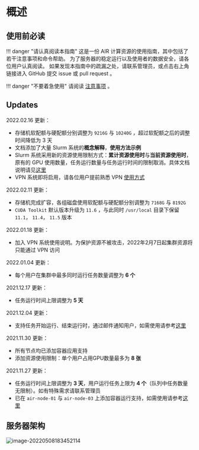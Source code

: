 # 概述

## 使用前必读

!!! danger "请认真阅读本指南"
    这是一份 AIR 计算资源的使用指南，其中包括了若干注意事项和命令帮助。
    为了服务器的稳定运行以及使用者的数据安全，请各位用户认真阅读。
    如果发现本指南中的疏漏之处，请联系管理员，或点击右上角链接进入 GitHub 提交 issue 或 pull request 。

!!! danger "不要着急使用"
    请阅读 [注意事项](https://co1lin.github.io/AIR-Server-Doc/basis/) 。

## Updates

2022.02.16 更新：

* 存储机软配额与硬配额分别调整为 `9216G` 与 `10240G` ，超过软配额之后的调整时间降低为 3 天
* 文档添加了大量 Slurm 系统的**概念解释**，**使用方法示例**
* Slurm 系统采用新的资源使用限制方式：**累计资源使用时**与**当前资源使用时**，原有的 GPU 使用数量，任务运行数量与任务运行时间的限制取消。具体文档说明请见[这里](https://co1lin.github.io/AIR-Server-Doc/gpu/)
* VPN 系统即将启用，请各位用户提前熟悉 VPN [使用方式](https://co1lin.github.io/AIR-Server-Doc/vpn/#2-vpn)

2022.02.11 更新：

* 存储机完成扩容，各组磁盘使用软配额与硬配额分别调整为 `7168G` 与 `8192G`
* `CUDA Toolkit` 默认版本升级为 `11.6` ，与此同时 `/usr/local` 目录下保留 `11.1`， `11.4`， `11.5` 版本

2022.01.18 更新：

* 加入 VPN 系统使用说明。为保护资源不被攻击，2022年2月7日起集群资源将只能通过 VPN 访问

2022.01.04 更新：

* 每个用户在集群中最多同时运行任务数量调整为 **6 个**

2021.12.17 更新：

* 任务运行时间上限调整为 **5 天**

2021.12.04 更新：

* 支持任务开始运行、结束运行时，通过邮件通知用户，如需使用请参考[这里](https://co1lin.github.io/AIR-Server-Doc/gpu/#2-srun)

2021.11.30 更新：

* 所有节点均已添加容器应用支持
* 添加资源使用限制：单个用户占用GPU数量最多为 **8 张**

2021.11.27 更新：

* 任务运行时间上限调整为 **3 天**，用户运行任务上限为 **4 个**（队列中任务数量无限制）。如有特殊需求请联系管理员
* 已在 `air-node-01` 与 `air-node-03` 上添加容器运行支持，如需使用请参考[这里](https://co1lin.github.io/AIR-Server-Doc/enroot/)

## 服务器架构

![image-20220508183452114](https://s2.loli.net/2022/05/08/zG31khPDH6Elfdw.png)
